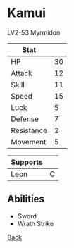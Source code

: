 # Kamui

LV2-53 Myrmidon

| Stat       | <!-- --> |
| ---------- | -------- |
| HP         | 30       |
| Attack     | 12       |
| Skill      | 11       |
| Speed      | 15       |
| Luck       | 5        |
| Defense    | 7        |
| Resistance | 2        |
| Movement   | 5        |

| Supports | <!-- --> |
| -------- | -------- |
| Leon     | C        |

## Abilities

- Sword
- Wrath Strike

[Back](../README.md)
